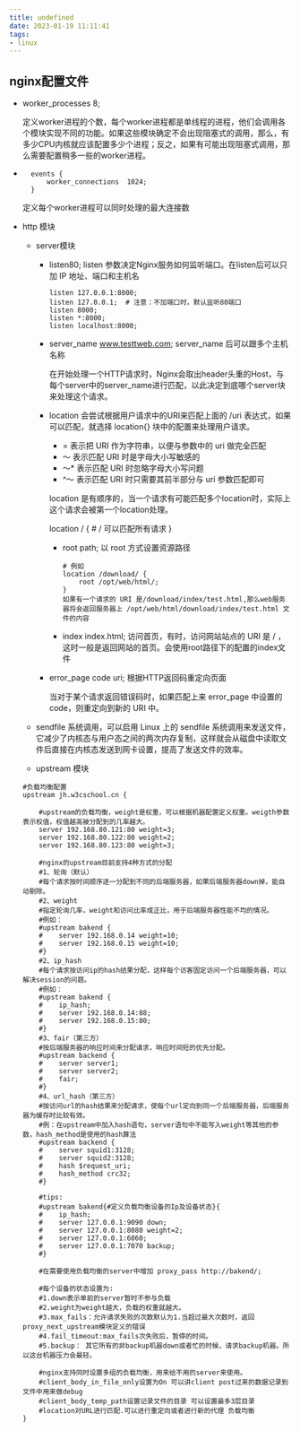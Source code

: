 ```yaml
---
title: undefined
date: 2023-01-19 11:11:41
tags:
- linux
---
```


## nginx配置文件

- worker_processes 8;

    定义worker进程的个数，每个worker进程都是单线程的进程，他们会调用各个模块实现不同的功能。如果这些模块确定不会出现阻塞式的调用，那么，有多少CPU内核就应该配置多少个进程；反之，如果有可能出现阻塞式调用，那么需要配置稍多一些的worker进程。

- ```
    events {
        worker_connections  1024;
    }
    ```

    定义每个worker进程可以同时处理的最大连接数

- http 模块

    - server模块

        - listen80; listen 参数决定Nginx服务如何监听端口。在listen后可以只加 IP 地址、端口和主机名

            ```
            listen 127.0.0.1:8000;
            listen 127.0.0.1;  # 注意：不加端口时，默认监听80端口
            listen 8000;
            listen *:8000;
            listen localhost:8000;
            ```

        - server_name www.testtweb.com; server_name 后可以跟多个主机名称

            在开始处理一个HTTP请求时，Nginx会取出header头重的Host，与每个server中的server_name进行匹配，以此决定到底哪个server块来处理这个请求。

        - location 会尝试根据用户请求中的URI来匹配上面的 /uri 表达式，如果可以匹配，就选择 location{} 块中的配置来处理用户请求。

            - = 表示把 URI 作为字符串，以便与参数中的 uri 做完全匹配
            - ～ 表示匹配 URI 时是字母大小写敏感的
            - ～* 表示匹配 URI 时忽略字母大小写问题
            - ^～ 表示匹配 URI 时只需要其前半部分与 uri 参数匹配即可

            location 是有顺序的，当一个请求有可能匹配多个location时，实际上这个请求会被第一个location处理。

            location / { # / 可以匹配所有请求 }

            - root path; 以 root 方式设置资源路径

                ```
                # 例如
                location /download/ {
                	root /opt/web/html/;
                }
                如果有一个请求的 URI 是/download/index/test.html,那么web服务器将会返回服务器上 /opt/web/html/download/index/test.html 文件的内容
                ```

            - index index.html; 访问首页，有时，访问网站站点的 URI 是 / ，这时一般是返回网站的首页。会使用root路径下的配置的index文件

        - error_page code uri; 根据HTTP返回码重定向页面

            当对于某个请求返回错误码时，如果匹配上来 error_page 中设置的 code，则重定向到新的 URI 中。

    - sendfile 系统调用，可以启用 Linux 上的 sendfile 系统调用来发送文件，它减少了内核态与用户态之间的两次内存复制，这样就会从磁盘中读取文件后直接在内核态发送到网卡设置，提高了发送文件的效率。

    - upstream 模块

    ```
    #负载均衡配置
    upstream jh.w3cschool.cn {
     
        #upstream的负载均衡，weight是权重，可以根据机器配置定义权重。weigth参数表示权值，权值越高被分配到的几率越大。
        server 192.168.80.121:80 weight=3;
        server 192.168.80.122:80 weight=2;
        server 192.168.80.123:80 weight=3;
    
        #nginx的upstream目前支持4种方式的分配
        #1、轮询（默认）
        #每个请求按时间顺序逐一分配到不同的后端服务器，如果后端服务器down掉，能自动剔除。
        #2、weight
        #指定轮询几率，weight和访问比率成正比，用于后端服务器性能不均的情况。
        #例如：
        #upstream bakend {
        #    server 192.168.0.14 weight=10;
        #    server 192.168.0.15 weight=10;
        #}
        #2、ip_hash
        #每个请求按访问ip的hash结果分配，这样每个访客固定访问一个后端服务器，可以解决session的问题。
        #例如：
        #upstream bakend {
        #    ip_hash;
        #    server 192.168.0.14:88;
        #    server 192.168.0.15:80;
        #}
        #3、fair（第三方）
        #按后端服务器的响应时间来分配请求，响应时间短的优先分配。
        #upstream backend {
        #    server server1;
        #    server server2;
        #    fair;
        #}
        #4、url_hash（第三方）
        #按访问url的hash结果来分配请求，使每个url定向到同一个后端服务器，后端服务器为缓存时比较有效。
        #例：在upstream中加入hash语句，server语句中不能写入weight等其他的参数，hash_method是使用的hash算法
        #upstream backend {
        #    server squid1:3128;
        #    server squid2:3128;
        #    hash $request_uri;
        #    hash_method crc32;
        #}
    
        #tips:
        #upstream bakend{#定义负载均衡设备的Ip及设备状态}{
        #    ip_hash;
        #    server 127.0.0.1:9090 down;
        #    server 127.0.0.1:8080 weight=2;
        #    server 127.0.0.1:6060;
        #    server 127.0.0.1:7070 backup;
        #}
        
        #在需要使用负载均衡的server中增加 proxy_pass http://bakend/;
    
        #每个设备的状态设置为:
        #1.down表示单前的server暂时不参与负载
        #2.weight为weight越大，负载的权重就越大。
        #3.max_fails：允许请求失败的次数默认为1.当超过最大次数时，返回proxy_next_upstream模块定义的错误
        #4.fail_timeout:max_fails次失败后，暂停的时间。
        #5.backup： 其它所有的非backup机器down或者忙的时候，请求backup机器。所以这台机器压力会最轻。
    
        #nginx支持同时设置多组的负载均衡，用来给不用的server来使用。
        #client_body_in_file_only设置为On 可以讲client post过来的数据记录到文件中用来做debug
        #client_body_temp_path设置记录文件的目录 可以设置最多3层目录
        #location对URL进行匹配.可以进行重定向或者进行新的代理 负载均衡
    }
    ```

    